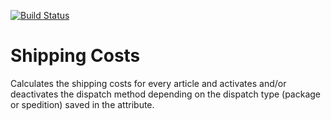 [![Build Status](https://travis-ci.org/Einrichtungshaus-Ostermann/OstShippingCosts.svg?branch=master)](https://travis-ci.org/Einrichtungshaus-Ostermann/OstShippingCosts)
# Shipping Costs
Calculates the shipping costs for every article and activates and/or deactivates the dispatch method depending on the dispatch type (package or spedition) saved in the attribute.

